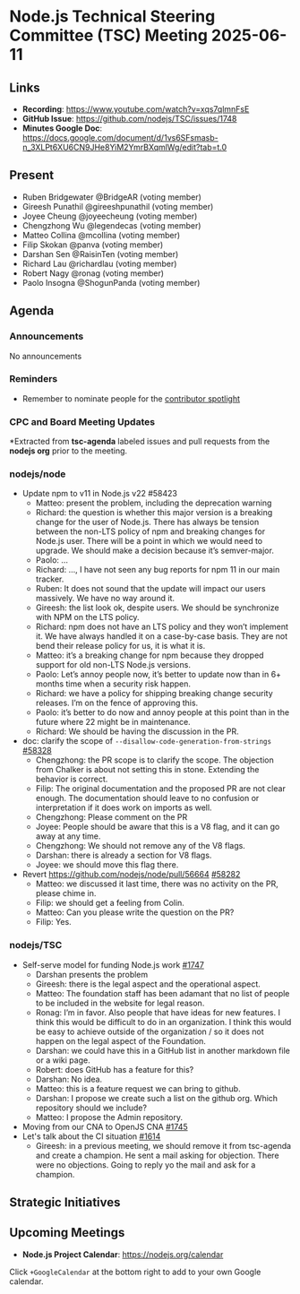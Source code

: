 # Node.js Technical Steering Committee (TSC) Meeting 2025-06-11

## Links

* **Recording**: <https://www.youtube.com/watch?v=xqs7qlmnFsE>
* **GitHub Issue**: <https://github.com/nodejs/TSC/issues/1748>
* **Minutes Google Doc**: <https://docs.google.com/document/d/1vs6SFsmasb-n_3XLPt6XU6CN9JHe8YiM2YmrBXqmlWg/edit?tab=t.0>

## Present

* Ruben Bridgewater @BridgeAR (voting member)
* Gireesh Punathil @gireeshpunathil (voting member)
* Joyee Cheung @joyeecheung (voting member)
* Chengzhong Wu @legendecas (voting member)
* Matteo Collina @mcollina (voting member)
* Filip Skokan @panva (voting member)
* Darshan Sen @RaisinTen (voting member)
* Richard Lau @richardlau (voting member)
* Robert Nagy @ronag (voting member)
* Paolo Insogna @ShogunPanda (voting member)

## Agenda

### Announcements

No announcements

### Reminders

* Remember to nominate people for the [contributor spotlight](https://github.com/nodejs/node/blob/main/doc/contributing/reconizing-contributors.md#bi-monthly-contributor-spotlight)

### CPC and Board Meeting Updates

\*Extracted from **tsc-agenda** labeled issues and pull requests from the **nodejs org** prior to the meeting.

### nodejs/node

* Update npm to v11 in Node.js v22 #58423
  * Matteo: present the problem, including the deprecation warning
  * Richard: the question is whether this major version is a breaking change for the user of Node.js. There has always be tension between the non-LTS policy of npm and breaking changes for Node.js user. There will be a point in which we would need to upgrade. We should make a decision because it’s semver-major.
  * Paolo: …
  * Richard: …, I have not seen any bug reports for npm 11 in our main tracker.
  * Ruben: It does not sound that the update will impact our users massively. We have no way around it.
  * Gireesh: the list look ok, despite users. We should be synchronize with NPM on the LTS policy.
  * Richard: npm does not have an LTS policy and they won’t implement it. We have always handled it on a case-by-case basis. They are not bend their release policy for us, it is what it is.
  * Matteo: it’s a breaking change for npm because they dropped support for old non-LTS Node.js versions.
  * Paolo: Let’s annoy people now, it’s better to update now than in 6+ months time when a security risk happen.
  * Richard: we have a policy for shipping breaking change security releases. I’m on the fence of approving this.
  * Paolo: it’s better to do now and annoy people at this point than in the future where 22 might be in maintenance.
  * Richard: We should be having the discussion in the PR.
* doc: clarify the scope of `--disallow-code-generation-from-strings` [#58328](https://github.com/nodejs/node/pull/58328)
  * Chengzhong: the PR scope is to clarify the scope. The objection from Chalker is about not setting this in stone. Extending the behavior is correct.
  * Filip: The original documentation and the proposed PR are not clear enough. The documentation should leave to no confusion or interpretation if it does work on imports as well.
  * Chengzhong: Please comment on the PR
  * Joyee: People should be aware that this is a V8 flag, and it can go away at any time.
  * Chengzhong: We should not remove any of the V8 flags.
  * Darshan: there is already a section for V8 flags.
  * Joyee: we should move this flag there.
* Revert <https://github.com/nodejs/node/pull/56664> [#58282](https://github.com/nodejs/node/pull/58282)
  * Matteo: we discussed it last time, there was no activity on the PR, please chime in.
  * Filip: we should get a feeling from Colin.
  * Matteo: Can you please write the question on the PR?
  * Filip: Yes.

### nodejs/TSC

* Self-serve model for funding Node.js work [#1747](https://github.com/nodejs/TSC/issues/1747)
  * Darshan presents the problem
  * Gireesh: there is the legal aspect and the operational aspect.
  * Matteo: The foundation staff has been adamant that no list of people to be included in the website for legal reason.
  * Ronag: I’m in favor. Also people that have ideas for new features. I think this would be difficult to do in an organization. I think this would be easy to achieve outside of the organization / so it does not happen on the legal aspect of the Foundation.
  * Darshan: we could have this in a GitHub list in another markdown file or a wiki page.
  * Robert: does GitHub has a feature for this?
  * Darshan: No idea.
  * Matteo: this is a feature request we can bring to github.
  * Darshan: I propose we create such a list on the github org. Which repository should we include?
  * Matteo: I propose the Admin repository.
* Moving from our CNA to OpenJS CNA [#1745](https://github.com/nodejs/TSC/issues/1745)
* Let's talk about the CI situation [#1614](https://github.com/nodejs/TSC/issues/1614)
  * Gireesh: in a previous meeting, we should remove it from tsc-agenda and create a champion. He sent a mail asking for objection. There were no objections. Going to reply yo the mail and ask for a champion.

## Strategic Initiatives

## Upcoming Meetings

* **Node.js Project Calendar**: <https://nodejs.org/calendar>

Click `+GoogleCalendar` at the bottom right to add to your own Google calendar.
